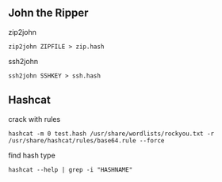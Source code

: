 ## John the Ripper
zip2john
```
zip2john ZIPFILE > zip.hash
```

ssh2john
```
ssh2john SSHKEY > ssh.hash
```


## Hashcat

crack with rules
```
hashcat -m 0 test.hash /usr/share/wordlists/rockyou.txt -r /usr/share/hashcat/rules/base64.rule --force
```

find hash type
```
hashcat --help | grep -i "HASHNAME"
```
